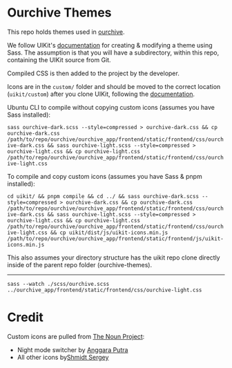 # Ourchive Themes

This repo holds themes used in [ourchive](https://github.com/c-e-p/). 

We follow UIKit's [documentation](https://getuikit.com/docs/sass) for creating & modifying a theme using Sass. The assumption is that you will have a subdirectory, within this repo, containing the UIKit source from Git.

Compiled CSS is then added to the project by the developer.

Icons are in the `custom/` folder and should be moved to the correct location (`uikit/custom`) after you clone UIKit, following the [documentation](https://getuikit.com/docs/custom-icons). 

Ubuntu CLI to compile without copying custom icons (assumes you have Sass installed):

```sass ourchive-dark.scss --style=compressed > ourchive-dark.css && cp ourchive-dark.css /path/to/repo/ourchive/ourchive_app/frontend/static/frontend/css/ourchive-dark.css && sass ourchive-light.scss --style=compressed > ourchive-light.css && cp ourchive-light.css /path/to/repo/ourchive/ourchive_app/frontend/static/frontend/css/ourchive-light.css```

To compile and copy custom icons (assumes you have Sass & pnpm installed):

```cd uikit/ && pnpm compile && cd ../ && sass ourchive-dark.scss --style=compressed > ourchive-dark.css && cp ourchive-dark.css /path/to/repo/ourchive/ourchive_app/frontend/static/frontend/css/ourchive-dark.css && sass ourchive-light.scss --style=compressed > ourchive-light.css && cp ourchive-light.css /path/to/repo/ourchive/ourchive_app/frontend/static/frontend/css/ourchive-light.css && cp uikit/dist/js/uikit-icons.min.js /path/to/repo/ourchive/ourchive_app/frontend/static/frontend/js/uikit-icons.min.js```

This also assumes your directory structure has the uikit repo clone directly inside of the parent repo folder (ourchive-themes).

---

`sass --watch ./scss/ourchive.scss ../ourchive_app/frontend/static/frontend/css/ourchive-light.css`

# Credit

Custom icons are pulled from [The Noun Project](https://thenounproject.com):

* Night mode switcher by [Anggara Putra](https://thenounproject.com/angputra/)
* All other icons by[Shmidt Sergey](https://thenounproject.com/browse/collection-icon/cutiecons-32px-grid-2px-stroke-19102/?p=1)